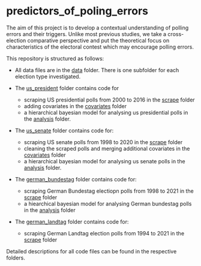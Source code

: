 # predictors_of_poling_errors
The aim of this project is to develop a contextual understanding of polling errors and their triggers. Unlike most previous studies, we take a cross-election comparative perspective and put the theoretical focus on characteristics of the electoral contest which may encourage polling errors.

This repository is structured as follows:

- All data files are in the [data](https://github.com/SinaMaria412/predictors_of_polling_errors/tree/master/data) folder. There is one subfolder for each election type investigated.
- The [us_president](https://github.com/SinaMaria412/predictors_of_polling_errors/tree/master/us_president) folder contains code for
  - scraping US presidential polls from 2000 to 2016 in the [scrape](https://github.com/SinaMaria412/predictors_of_polling_errors/tree/master/us_president/scrape) folder
  - adding covariates in the [covariates](https://github.com/SinaMaria412/predictors_of_polling_errors/tree/master/us_president/covariates) folder
  - a hierarchical bayesian model for analysing us presidential polls in the [analysis](https://github.com/SinaMaria412/predictors_of_polling_errors/tree/master/us_president/analysis) folder.

- The [us_senate](https://github.com/SinaMaria412/predictors_of_polling_errors/tree/master/us_senate) folder contains code for:
  - scraping US senate polls from 1998 to 2020 in the [scrape](https://github.com/SinaMaria412/predictors_of_polling_errors/tree/master/us_senate/scrape) folder
  - cleaning the scraped polls and merging additional covariates in the [covariates](https://github.com/SinaMaria412/predictors_of_polling_errors/tree/master/us_senate/covariates) folder
  - a hierarchical bayesian model for analysing us senate polls in the [analysis](https://github.com/SinaMaria412/predictors_of_polling_errors/tree/master/us_senate/analysis) folder.
  
- The [german_bundestag](https://github.com/SinaMaria412/predictors_of_polling_errors/tree/master/german_bundestag) folder contains code for:
  - scraping German Bundestag electiopn polls from 1998 to 2021 in the [scrape](https://github.com/SinaMaria412/predictors_of_polling_errors/tree/master/german_bundestag/scrape) folder
  - a hiearchical bayesian model for analysing German bundestag polls in the [analysis](https://github.com/SinaMaria412/predictors_of_polling_errors/tree/master/german_bundestag/analysis) folder

- The [german_landtag](https://github.com/SinaMaria412/predictors_of_polling_errors/tree/master/german_landtag) folder contains code for:
  - scraping German Landtag election polls from 1994 to 2021 in the [scrape](https://github.com/SinaMaria412/predictors_of_polling_errors/tree/master/german_bundestag/scrape) folder

  
Detailed descriptions for all code files can be found in the respective folders. 












